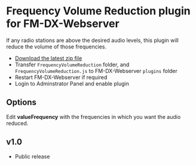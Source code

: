 # Frequency Volume Reduction plugin for FM-DX-Webserver

If any radio stations are above the desired audio levels, this plugin will reduce the volume of those frequencies.

* [Download the latest zip file](https://github.com/AmateurAudioDude/FM-DX-Webserver-Plugin-Frequency-Volume-Reduction/archive/refs/heads/main.zip)
* Transfer `FrequencyVolumeReduction` folder, and `FrequencyVolumeReduction.js` to FM-DX-Webserver `plugins` folder
* Restart FM-DX-Webserver if required
* Login to Adminstrator Panel and enable plugin

## Options

Edit **valueFrequency** with the frequencies in which you want the audio reduced.


v1.0
----
* Public release
